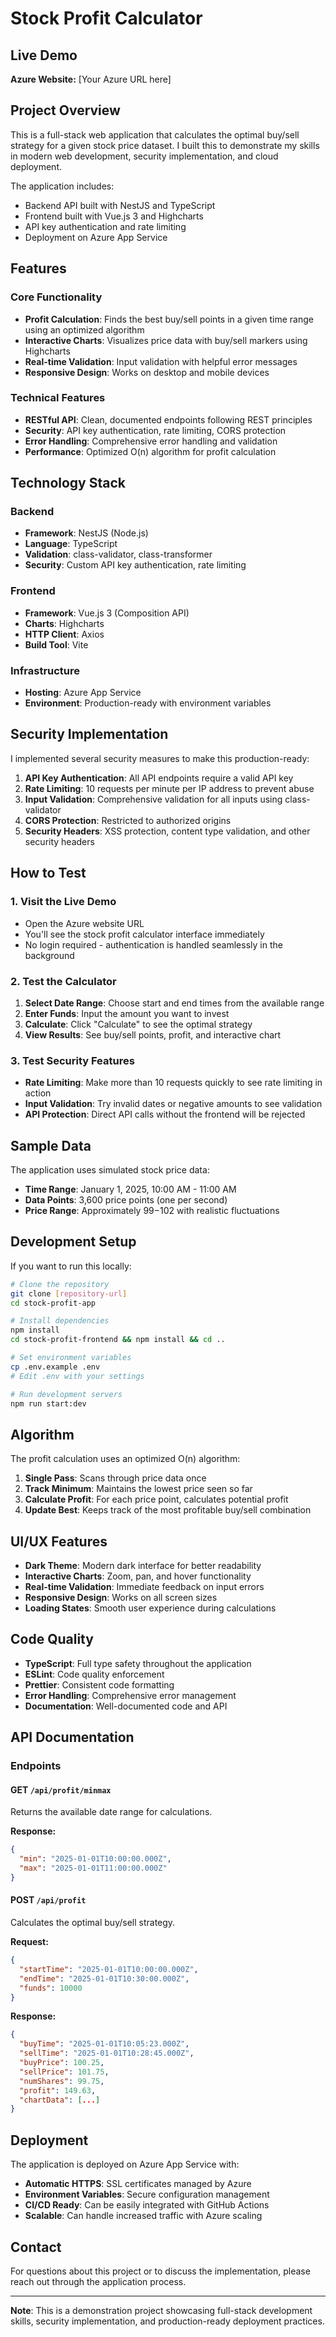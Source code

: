 # Stock Profit Calculator

## Live Demo
**Azure Website:** [Your Azure URL here]

## Project Overview

This is a full-stack web application that calculates the optimal buy/sell strategy for a given stock price dataset. I built this to demonstrate my skills in modern web development, security implementation, and cloud deployment.

The application includes:
- Backend API built with NestJS and TypeScript
- Frontend built with Vue.js 3 and Highcharts
- API key authentication and rate limiting
- Deployment on Azure App Service

## Features

### Core Functionality
- **Profit Calculation**: Finds the best buy/sell points in a given time range using an optimized algorithm
- **Interactive Charts**: Visualizes price data with buy/sell markers using Highcharts
- **Real-time Validation**: Input validation with helpful error messages
- **Responsive Design**: Works on desktop and mobile devices

### Technical Features
- **RESTful API**: Clean, documented endpoints following REST principles
- **Security**: API key authentication, rate limiting, CORS protection
- **Error Handling**: Comprehensive error handling and validation
- **Performance**: Optimized O(n) algorithm for profit calculation

## Technology Stack

### Backend
- **Framework**: NestJS (Node.js)
- **Language**: TypeScript
- **Validation**: class-validator, class-transformer
- **Security**: Custom API key authentication, rate limiting

### Frontend
- **Framework**: Vue.js 3 (Composition API)
- **Charts**: Highcharts
- **HTTP Client**: Axios
- **Build Tool**: Vite

### Infrastructure
- **Hosting**: Azure App Service
- **Environment**: Production-ready with environment variables

## Security Implementation

I implemented several security measures to make this production-ready:

1. **API Key Authentication**: All API endpoints require a valid API key
2. **Rate Limiting**: 10 requests per minute per IP address to prevent abuse
3. **Input Validation**: Comprehensive validation for all inputs using class-validator
4. **CORS Protection**: Restricted to authorized origins
5. **Security Headers**: XSS protection, content type validation, and other security headers

## How to Test

### 1. Visit the Live Demo
- Open the Azure website URL
- You'll see the stock profit calculator interface immediately
- No login required - authentication is handled seamlessly in the background

### 2. Test the Calculator
1. **Select Date Range**: Choose start and end times from the available range
2. **Enter Funds**: Input the amount you want to invest
3. **Calculate**: Click "Calculate" to see the optimal strategy
4. **View Results**: See buy/sell points, profit, and interactive chart

### 3. Test Security Features
- **Rate Limiting**: Make more than 10 requests quickly to see rate limiting in action
- **Input Validation**: Try invalid dates or negative amounts to see validation
- **API Protection**: Direct API calls without the frontend will be rejected

## Sample Data

The application uses simulated stock price data:
- **Time Range**: January 1, 2025, 10:00 AM - 11:00 AM
- **Data Points**: 3,600 price points (one per second)
- **Price Range**: Approximately $99-$102 with realistic fluctuations

## Development Setup

If you want to run this locally:

```bash
# Clone the repository
git clone [repository-url]
cd stock-profit-app

# Install dependencies
npm install
cd stock-profit-frontend && npm install && cd ..

# Set environment variables
cp .env.example .env
# Edit .env with your settings

# Run development servers
npm run start:dev
```

## Algorithm

The profit calculation uses an optimized O(n) algorithm:
1. **Single Pass**: Scans through price data once
2. **Track Minimum**: Maintains the lowest price seen so far
3. **Calculate Profit**: For each price point, calculates potential profit
4. **Update Best**: Keeps track of the most profitable buy/sell combination

## UI/UX Features

- **Dark Theme**: Modern dark interface for better readability
- **Interactive Charts**: Zoom, pan, and hover functionality
- **Real-time Validation**: Immediate feedback on input errors
- **Responsive Design**: Works on all screen sizes
- **Loading States**: Smooth user experience during calculations

## Code Quality

- **TypeScript**: Full type safety throughout the application
- **ESLint**: Code quality enforcement
- **Prettier**: Consistent code formatting
- **Error Handling**: Comprehensive error management
- **Documentation**: Well-documented code and API

## API Documentation

### Endpoints

#### GET `/api/profit/minmax`
Returns the available date range for calculations.

**Response:**
```json
{
  "min": "2025-01-01T10:00:00.000Z",
  "max": "2025-01-01T11:00:00.000Z"
}
```

#### POST `/api/profit`
Calculates the optimal buy/sell strategy.

**Request:**
```json
{
  "startTime": "2025-01-01T10:00:00.000Z",
  "endTime": "2025-01-01T10:30:00.000Z",
  "funds": 10000
}
```

**Response:**
```json
{
  "buyTime": "2025-01-01T10:05:23.000Z",
  "sellTime": "2025-01-01T10:28:45.000Z",
  "buyPrice": 100.25,
  "sellPrice": 101.75,
  "numShares": 99.75,
  "profit": 149.63,
  "chartData": [...]
}
```

## Deployment

The application is deployed on Azure App Service with:
- **Automatic HTTPS**: SSL certificates managed by Azure
- **Environment Variables**: Secure configuration management
- **CI/CD Ready**: Can be easily integrated with GitHub Actions
- **Scalable**: Can handle increased traffic with Azure scaling

## Contact

For questions about this project or to discuss the implementation, please reach out through the application process.

---

**Note**: This is a demonstration project showcasing full-stack development skills, security implementation, and production-ready deployment practices.